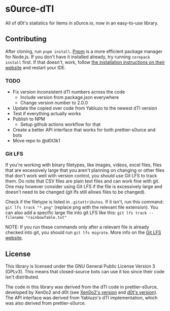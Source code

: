# s0urce-dTI

All of d0t's statistics for items in s0urce.io, now in an easy-to-use library.

## Contributing

After cloning, run `pnpm install`.
[Pnpm](https://pnpm.io) is a more efficient package manager for Node.js.
If you don't have it installed already, try running `corepack install` first.
If that doesn't, work, follow [the installation instructions on their website](https://pnpm.io/installation) and restart your IDE.

### TODO

- Fix version inconsistent dTI numbers across the code
  - Include version from package.json everywhere
  - Change version number to 2.0.0
- Update the copied over code from Yabluzo to the newest dTI version
- Test if everything actually works
- Publish to NPM
  - Setup github actions workflow for that
- Create a better API interface that works for both prettier-s0urce and bots
- Move repo to @d0t3k1

### Git LFS

If you're working with binary filetypes, like images, videos, excel files, files that are excessively large that you aren't planning on changing or other files that don't work well with version control, you should use Git LFS to track them. Do note that CSV files are plain text files and can work fine with git. One may however consider using Git LFS if the file is excessively large and doesn't need to be changed (git lfs still allows files to be changed).

Check if the filetype is listed in `.gitattributes`. If it isn't, run this command: `git lfs track "*.png"` (replace png with the relevant file extension).
You can also add a specific large file into git LFS like this: `git lfs track --filename "rainbowTable.txt"`

NOTE: If you run these commands only after a relevant file is already checked into git, you should run `git lfs migrate`. More info on the [Git LFS website](https://git-lfs.com/).

## License

This library is licensed under the GNU General Public License Version 3 (GPLv3). This means that closed-source bots can use it too since their code isn't distributed.

The code in this library was derived from the dTI code in prettier-s0urce, developed by Xen0o2 and d0t (see [Xen0o2's version](github.com/Xen0o2/prettier-s0urce) and [d0t's version](https://github.com/d0t3k1/d0t-s0urce-prettier)).
The API interface was derived from Yabluzo's dTI implementation, which was also derived from prettier-s0urce.
